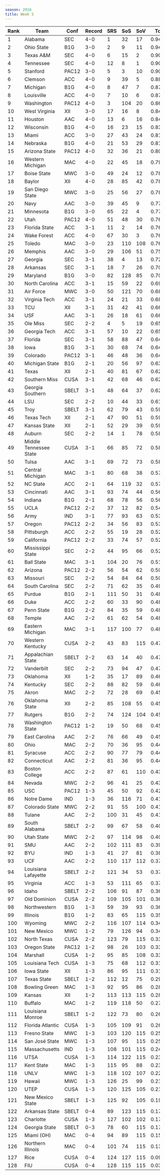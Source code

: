 ```yaml
---
season: 2016
title: Week 5
---
```

<table class="display"><thead><tr><th>Rank</th><th>Team</th><th>Conf</th><th>Record</th><th>SRS</th><th>SoS</th><th>SoV</th><th>Total</th></tr></thead><tbody>
<tr><td>1</td><td>Alabama</td><td>SEC</td><td>4-0</td><td>1</td><td>32</td><td>17</td><td>0.94212</td></tr>
<tr><td>2</td><td>Ohio State</td><td>B1G</td><td>3-0</td><td>2</td><td>9</td><td>11</td><td>0.94199</td></tr>
<tr><td>3</td><td>Texas A&M</td><td>SEC</td><td>4-0</td><td>6</td><td>15</td><td>2</td><td>0.90920</td></tr>
<tr><td>4</td><td>Tennessee</td><td>SEC</td><td>4-0</td><td>12</td><td>8</td><td>1</td><td>0.90301</td></tr>
<tr><td>5</td><td>Stanford</td><td>PAC12</td><td>3-0</td><td>5</td><td>3</td><td>10</td><td>0.90280</td></tr>
<tr><td>6</td><td>Clemson</td><td>ACC</td><td>4-0</td><td>9</td><td>39</td><td>5</td><td>0.88356</td></tr>
<tr><td>7</td><td>Michigan</td><td>B1G</td><td>4-0</td><td>8</td><td>47</td><td>7</td><td>0.87858</td></tr>
<tr><td>8</td><td>Louisville</td><td>ACC</td><td>4-0</td><td>7</td><td>10</td><td>6</td><td>0.87308</td></tr>
<tr><td>9</td><td>Washington</td><td>PAC12</td><td>4-0</td><td>3</td><td>104</td><td>20</td><td>0.86771</td></tr>
<tr><td>10</td><td>West Virginia</td><td>XII</td><td>3-0</td><td>17</td><td>16</td><td>8</td><td>0.84434</td></tr>
<tr><td>11</td><td>Houston</td><td>AAC</td><td>4-0</td><td>13</td><td>6</td><td>16</td><td>0.84116</td></tr>
<tr><td>12</td><td>Wisconsin</td><td>B1G</td><td>4-0</td><td>16</td><td>23</td><td>15</td><td>0.83623</td></tr>
<tr><td>13</td><td>Miami</td><td>ACC</td><td>3-0</td><td>27</td><td>43</td><td>24</td><td>0.81689</td></tr>
<tr><td>14</td><td>Nebraska</td><td>B1G</td><td>4-0</td><td>21</td><td>53</td><td>29</td><td>0.81456</td></tr>
<tr><td>15</td><td>Arizona State</td><td>PAC12</td><td>4-0</td><td>32</td><td>36</td><td>21</td><td>0.80711</td></tr>
<tr><td>16</td><td>Western Michigan</td><td>MAC</td><td>4-0</td><td>22</td><td>45</td><td>18</td><td>0.79725</td></tr>
<tr><td>17</td><td>Boise State</td><td>MWC</td><td>3-0</td><td>49</td><td>24</td><td>12</td><td>0.78858</td></tr>
<tr><td>18</td><td>Baylor</td><td>XII</td><td>4-0</td><td>28</td><td>85</td><td>42</td><td>0.78613</td></tr>
<tr><td>19</td><td>San Diego State</td><td>MWC</td><td>3-0</td><td>25</td><td>56</td><td>27</td><td>0.78429</td></tr>
<tr><td>20</td><td>Navy</td><td>AAC</td><td>3-0</td><td>39</td><td>45</td><td>9</td><td>0.77710</td></tr>
<tr><td>21</td><td>Minnesota</td><td>B1G</td><td>3-0</td><td>65</td><td>22</td><td>4</td><td>0.77520</td></tr>
<tr><td>22</td><td>Utah</td><td>PAC12</td><td>4-0</td><td>51</td><td>48</td><td>30</td><td>0.76959</td></tr>
<tr><td>23</td><td>Florida State</td><td>ACC</td><td>3-1</td><td>11</td><td>2</td><td>14</td><td>0.76851</td></tr>
<tr><td>24</td><td>Wake Forest</td><td>ACC</td><td>4-0</td><td>67</td><td>30</td><td>3</td><td>0.76725</td></tr>
<tr><td>25</td><td>Toledo</td><td>MAC</td><td>3-0</td><td>23</td><td>110</td><td>108</td><td>0.76308</td></tr>
<tr><td>26</td><td>Memphis</td><td>AAC</td><td>3-0</td><td>29</td><td>106</td><td>51</td><td>0.75905</td></tr>
<tr><td>27</td><td>Georgia</td><td>SEC</td><td>3-1</td><td>38</td><td>4</td><td>13</td><td>0.72349</td></tr>
<tr><td>28</td><td>Arkansas</td><td>SEC</td><td>3-1</td><td>18</td><td>7</td><td>26</td><td>0.70850</td></tr>
<tr><td>29</td><td>Maryland</td><td>B1G</td><td>3-0</td><td>82</td><td>128</td><td>85</td><td>0.70211</td></tr>
<tr><td>30</td><td>North Carolina</td><td>ACC</td><td>3-1</td><td>15</td><td>59</td><td>22</td><td>0.69465</td></tr>
<tr><td>31</td><td>Air Force</td><td>MWC</td><td>3-0</td><td>50</td><td>121</td><td>70</td><td>0.68977</td></tr>
<tr><td>32</td><td>Virginia Tech</td><td>ACC</td><td>3-1</td><td>24</td><td>21</td><td>33</td><td>0.68652</td></tr>
<tr><td>33</td><td>TCU</td><td>XII</td><td>3-1</td><td>31</td><td>42</td><td>41</td><td>0.66975</td></tr>
<tr><td>34</td><td>USF</td><td>AAC</td><td>3-1</td><td>26</td><td>18</td><td>61</td><td>0.66216</td></tr>
<tr><td>35</td><td>Ole Miss</td><td>SEC</td><td>2-2</td><td>4</td><td>5</td><td>19</td><td>0.65527</td></tr>
<tr><td>36</td><td>Georgia Tech</td><td>ACC</td><td>3-1</td><td>57</td><td>10</td><td>22</td><td>0.65006</td></tr>
<tr><td>37</td><td>Florida</td><td>SEC</td><td>3-1</td><td>58</td><td>88</td><td>47</td><td>0.64717</td></tr>
<tr><td>38</td><td>Iowa</td><td>B1G</td><td>3-1</td><td>30</td><td>68</td><td>74</td><td>0.64513</td></tr>
<tr><td>39</td><td>Colorado</td><td>PAC12</td><td>3-1</td><td>46</td><td>48</td><td>36</td><td>0.64274</td></tr>
<tr><td>40</td><td>Michigan State</td><td>B1G</td><td>2-1</td><td>20</td><td>56</td><td>97</td><td>0.63259</td></tr>
<tr><td>41</td><td>Texas</td><td>XII</td><td>2-1</td><td>40</td><td>81</td><td>67</td><td>0.62898</td></tr>
<tr><td>42</td><td>Southern Miss</td><td>CUSA</td><td>3-1</td><td>42</td><td>68</td><td>46</td><td>0.62864</td></tr>
<tr><td>43</td><td>Georgia Southern</td><td>SBELT</td><td>3-1</td><td>48</td><td>64</td><td>37</td><td>0.62729</td></tr>
<tr><td>44</td><td>LSU</td><td>SEC</td><td>2-2</td><td>10</td><td>44</td><td>33</td><td>0.61246</td></tr>
<tr><td>45</td><td>Troy</td><td>SBELT</td><td>3-1</td><td>62</td><td>79</td><td>43</td><td>0.59728</td></tr>
<tr><td>46</td><td>Texas Tech</td><td>XII</td><td>2-1</td><td>47</td><td>90</td><td>51</td><td>0.59630</td></tr>
<tr><td>47</td><td>Kansas State</td><td>XII</td><td>2-1</td><td>52</td><td>29</td><td>39</td><td>0.59450</td></tr>
<tr><td>48</td><td>Auburn</td><td>SEC</td><td>2-2</td><td>14</td><td>1</td><td>78</td><td>0.58917</td></tr>
<tr><td>49</td><td>Middle Tennessee State</td><td>CUSA</td><td>3-1</td><td>66</td><td>85</td><td>72</td><td>0.58640</td></tr>
<tr><td>50</td><td>Tulsa</td><td>AAC</td><td>3-1</td><td>69</td><td>72</td><td>73</td><td>0.58193</td></tr>
<tr><td>51</td><td>Central Michigan</td><td>MAC</td><td>3-1</td><td>80</td><td>68</td><td>38</td><td>0.57446</td></tr>
<tr><td>52</td><td>NC State</td><td>ACC</td><td>2-1</td><td>64</td><td>119</td><td>32</td><td>0.57032</td></tr>
<tr><td>53</td><td>Cincinnati</td><td>AAC</td><td>3-1</td><td>93</td><td>74</td><td>44</td><td>0.56190</td></tr>
<tr><td>54</td><td>Indiana</td><td>B1G</td><td>2-1</td><td>68</td><td>78</td><td>56</td><td>0.56059</td></tr>
<tr><td>55</td><td>UCLA</td><td>PAC12</td><td>2-2</td><td>37</td><td>12</td><td>82</td><td>0.54811</td></tr>
<tr><td>56</td><td>Army</td><td>IND</td><td>3-1</td><td>77</td><td>93</td><td>63</td><td>0.53805</td></tr>
<tr><td>57</td><td>Oregon</td><td>PAC12</td><td>2-2</td><td>34</td><td>56</td><td>83</td><td>0.53723</td></tr>
<tr><td>58</td><td>Pittsburgh</td><td>ACC</td><td>2-2</td><td>55</td><td>19</td><td>28</td><td>0.52794</td></tr>
<tr><td>59</td><td>California</td><td>PAC12</td><td>2-2</td><td>33</td><td>74</td><td>57</td><td>0.52753</td></tr>
<tr><td>60</td><td>Mississippi State</td><td>SEC</td><td>2-2</td><td>44</td><td>95</td><td>66</td><td>0.52075</td></tr>
<tr><td>61</td><td>Ball State</td><td>MAC</td><td>3-1</td><td>104</td><td>20</td><td>76</td><td>0.51848</td></tr>
<tr><td>62</td><td>Arizona</td><td>PAC12</td><td>2-2</td><td>56</td><td>54</td><td>62</td><td>0.50504</td></tr>
<tr><td>63</td><td>Missouri</td><td>SEC</td><td>2-2</td><td>54</td><td>84</td><td>64</td><td>0.50378</td></tr>
<tr><td>64</td><td>South Carolina</td><td>SEC</td><td>2-2</td><td>71</td><td>62</td><td>35</td><td>0.49489</td></tr>
<tr><td>65</td><td>Purdue</td><td>B1G</td><td>2-1</td><td>111</td><td>50</td><td>31</td><td>0.48925</td></tr>
<tr><td>66</td><td>Duke</td><td>ACC</td><td>2-2</td><td>60</td><td>33</td><td>90</td><td>0.48879</td></tr>
<tr><td>67</td><td>Penn State</td><td>B1G</td><td>2-2</td><td>84</td><td>35</td><td>59</td><td>0.48239</td></tr>
<tr><td>68</td><td>Temple</td><td>AAC</td><td>2-2</td><td>61</td><td>62</td><td>54</td><td>0.48224</td></tr>
<tr><td>69</td><td>Eastern Michigan</td><td>MAC</td><td>3-1</td><td>117</td><td>100</td><td>77</td><td>0.48104</td></tr>
<tr><td>70</td><td>Western Kentucky</td><td>CUSA</td><td>2-2</td><td>43</td><td>83</td><td>115</td><td>0.47980</td></tr>
<tr><td>71</td><td>Appalachian State</td><td>SBELT</td><td>2-2</td><td>63</td><td>14</td><td>40</td><td>0.47870</td></tr>
<tr><td>72</td><td>Vanderbilt</td><td>SEC</td><td>2-2</td><td>73</td><td>94</td><td>47</td><td>0.47263</td></tr>
<tr><td>73</td><td>Oklahoma</td><td>XII</td><td>1-2</td><td>35</td><td>17</td><td>89</td><td>0.46110</td></tr>
<tr><td>74</td><td>Kentucky</td><td>SEC</td><td>2-2</td><td>88</td><td>82</td><td>59</td><td>0.46049</td></tr>
<tr><td>75</td><td>Akron</td><td>MAC</td><td>2-2</td><td>72</td><td>28</td><td>69</td><td>0.45885</td></tr>
<tr><td>76</td><td>Oklahoma State</td><td>XII</td><td>2-2</td><td>85</td><td>108</td><td>55</td><td>0.45867</td></tr>
<tr><td>77</td><td>Rutgers</td><td>B1G</td><td>2-2</td><td>74</td><td>124</td><td>104</td><td>0.45495</td></tr>
<tr><td>78</td><td>Washington State</td><td>PAC12</td><td>1-2</td><td>19</td><td>50</td><td>68</td><td>0.45355</td></tr>
<tr><td>79</td><td>East Carolina</td><td>AAC</td><td>2-2</td><td>76</td><td>66</td><td>49</td><td>0.45301</td></tr>
<tr><td>80</td><td>Ohio</td><td>MAC</td><td>2-2</td><td>70</td><td>36</td><td>95</td><td>0.44622</td></tr>
<tr><td>81</td><td>Syracuse</td><td>ACC</td><td>2-2</td><td>90</td><td>77</td><td>79</td><td>0.44126</td></tr>
<tr><td>82</td><td>Connecticut</td><td>AAC</td><td>2-2</td><td>81</td><td>36</td><td>95</td><td>0.44039</td></tr>
<tr><td>83</td><td>Boston College</td><td>ACC</td><td>2-2</td><td>87</td><td>61</td><td>110</td><td>0.43773</td></tr>
<tr><td>84</td><td>Nevada</td><td>MWC</td><td>2-2</td><td>96</td><td>41</td><td>25</td><td>0.43369</td></tr>
<tr><td>85</td><td>USC</td><td>PAC12</td><td>1-3</td><td>45</td><td>50</td><td>92</td><td>0.42035</td></tr>
<tr><td>86</td><td>Notre Dame</td><td>IND</td><td>1-3</td><td>36</td><td>116</td><td>71</td><td>0.41903</td></tr>
<tr><td>87</td><td>Colorado State</td><td>MWC</td><td>2-2</td><td>91</td><td>55</td><td>100</td><td>0.41650</td></tr>
<tr><td>88</td><td>Tulane</td><td>AAC</td><td>2-2</td><td>100</td><td>31</td><td>45</td><td>0.41185</td></tr>
<tr><td>89</td><td>South Alabama</td><td>SBELT</td><td>2-2</td><td>99</td><td>67</td><td>58</td><td>0.40214</td></tr>
<tr><td>90</td><td>Utah State</td><td>MWC</td><td>2-2</td><td>97</td><td>114</td><td>98</td><td>0.40034</td></tr>
<tr><td>91</td><td>SMU</td><td>AAC</td><td>2-2</td><td>102</td><td>111</td><td>83</td><td>0.39718</td></tr>
<tr><td>92</td><td>BYU</td><td>IND</td><td>1-3</td><td>41</td><td>27</td><td>81</td><td>0.38558</td></tr>
<tr><td>93</td><td>UCF</td><td>AAC</td><td>2-2</td><td>110</td><td>117</td><td>112</td><td>0.37936</td></tr>
<tr><td>94</td><td>Louisiana Lafayette</td><td>SBELT</td><td>2-2</td><td>121</td><td>34</td><td>53</td><td>0.37520</td></tr>
<tr><td>95</td><td>Virginia</td><td>ACC</td><td>1-3</td><td>53</td><td>111</td><td>65</td><td>0.37277</td></tr>
<tr><td>96</td><td>Idaho</td><td>SBELT</td><td>2-2</td><td>106</td><td>91</td><td>87</td><td>0.36875</td></tr>
<tr><td>97</td><td>Old Dominion</td><td>CUSA</td><td>2-2</td><td>109</td><td>105</td><td>101</td><td>0.36794</td></tr>
<tr><td>98</td><td>Northwestern</td><td>B1G</td><td>1-3</td><td>59</td><td>39</td><td>93</td><td>0.36472</td></tr>
<tr><td>99</td><td>Illinois</td><td>B1G</td><td>1-2</td><td>83</td><td>65</td><td>115</td><td>0.35439</td></tr>
<tr><td>100</td><td>Wyoming</td><td>MWC</td><td>2-2</td><td>116</td><td>107</td><td>114</td><td>0.34663</td></tr>
<tr><td>101</td><td>New Mexico</td><td>MWC</td><td>1-2</td><td>79</td><td>126</td><td>94</td><td>0.34559</td></tr>
<tr><td>102</td><td>North Texas</td><td>CUSA</td><td>2-2</td><td>123</td><td>79</td><td>115</td><td>0.33771</td></tr>
<tr><td>103</td><td>Oregon State</td><td>PAC12</td><td>1-2</td><td>98</td><td>26</td><td>103</td><td>0.33265</td></tr>
<tr><td>104</td><td>Marshall</td><td>CUSA</td><td>1-2</td><td>95</td><td>85</td><td>108</td><td>0.33085</td></tr>
<tr><td>105</td><td>Louisiana Tech</td><td>CUSA</td><td>1-3</td><td>75</td><td>68</td><td>112</td><td>0.31472</td></tr>
<tr><td>106</td><td>Iowa State</td><td>XII</td><td>1-3</td><td>86</td><td>95</td><td>111</td><td>0.31425</td></tr>
<tr><td>107</td><td>Texas State</td><td>SBELT</td><td>1-2</td><td>112</td><td>12</td><td>75</td><td>0.29478</td></tr>
<tr><td>108</td><td>Bowling Green</td><td>MAC</td><td>1-3</td><td>92</td><td>95</td><td>86</td><td>0.28900</td></tr>
<tr><td>109</td><td>Kansas</td><td>XII</td><td>1-2</td><td>113</td><td>113</td><td>115</td><td>0.28368</td></tr>
<tr><td>110</td><td>Buffalo</td><td>MAC</td><td>1-2</td><td>119</td><td>118</td><td>50</td><td>0.27070</td></tr>
<tr><td>111</td><td>Louisiana Monroe</td><td>SBELT</td><td>1-2</td><td>122</td><td>73</td><td>80</td><td>0.26546</td></tr>
<tr><td>112</td><td>Florida Atlantic</td><td>CUSA</td><td>1-3</td><td>105</td><td>109</td><td>91</td><td>0.26088</td></tr>
<tr><td>113</td><td>Fresno State</td><td>MWC</td><td>1-3</td><td>103</td><td>120</td><td>115</td><td>0.25702</td></tr>
<tr><td>114</td><td>San José State</td><td>MWC</td><td>1-3</td><td>107</td><td>95</td><td>115</td><td>0.25094</td></tr>
<tr><td>115</td><td>Massachusetts</td><td>IND</td><td>1-3</td><td>108</td><td>101</td><td>115</td><td>0.24216</td></tr>
<tr><td>116</td><td>UTSA</td><td>CUSA</td><td>1-3</td><td>114</td><td>122</td><td>115</td><td>0.23184</td></tr>
<tr><td>117</td><td>Kent State</td><td>MAC</td><td>1-3</td><td>115</td><td>95</td><td>88</td><td>0.23103</td></tr>
<tr><td>118</td><td>UNLV</td><td>MWC</td><td>1-3</td><td>118</td><td>102</td><td>107</td><td>0.22692</td></tr>
<tr><td>119</td><td>Hawaii</td><td>MWC</td><td>1-3</td><td>126</td><td>25</td><td>99</td><td>0.21677</td></tr>
<tr><td>120</td><td>UTEP</td><td>CUSA</td><td>1-3</td><td>120</td><td>125</td><td>105</td><td>0.21567</td></tr>
<tr><td>121</td><td>New Mexico State</td><td>SBELT</td><td>1-3</td><td>125</td><td>92</td><td>105</td><td>0.19784</td></tr>
<tr><td>122</td><td>Arkansas State</td><td>SBELT</td><td>0-4</td><td>89</td><td>123</td><td>115</td><td>0.17530</td></tr>
<tr><td>123</td><td>Charlotte</td><td>CUSA</td><td>1-3</td><td>127</td><td>102</td><td>102</td><td>0.17363</td></tr>
<tr><td>124</td><td>Georgia State</td><td>SBELT</td><td>0-3</td><td>78</td><td>60</td><td>115</td><td>0.17029</td></tr>
<tr><td>125</td><td>Miami (OH)</td><td>MAC</td><td>0-4</td><td>94</td><td>89</td><td>115</td><td>0.15361</td></tr>
<tr><td>126</td><td>Northern Illinois</td><td>MAC</td><td>0-4</td><td>101</td><td>74</td><td>115</td><td>0.13619</td></tr>
<tr><td>127</td><td>Rice</td><td>CUSA</td><td>0-4</td><td>124</td><td>127</td><td>115</td><td>0.09099</td></tr>
<tr><td>128</td><td>FIU</td><td>CUSA</td><td>0-4</td><td>128</td><td>115</td><td>115</td><td>0.03393</td></tr>
</tbody></table>
